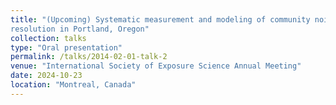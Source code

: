 ```yaml
---
title: "(Upcoming) Systematic measurement and modeling of community noise at high spatiotemporal
resolution in Portland, Oregon"
collection: talks
type: "Oral presentation"
permalink: /talks/2014-02-01-talk-2
venue: "International Society of Exposure Science Annual Meeting"
date: 2024-10-23
location: "Montreal, Canada"
---
```

